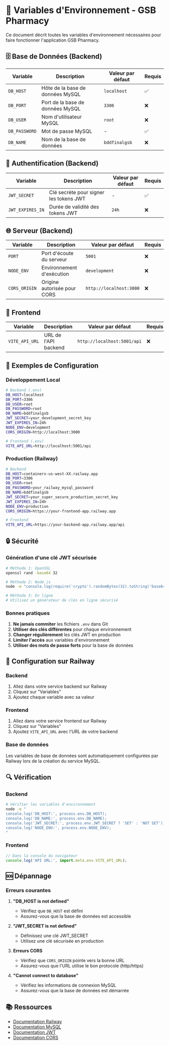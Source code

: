 # 🔧 Variables d'Environnement - GSB Pharmacy

Ce document décrit toutes les variables d'environnement nécessaires pour faire fonctionner l'application GSB Pharmacy.

## 🗄️ Base de Données (Backend)

| Variable | Description | Valeur par défaut | Requis |
|----------|-------------|-------------------|--------|
| `DB_HOST` | Hôte de la base de données MySQL | `localhost` | ✅ |
| `DB_PORT` | Port de la base de données MySQL | `3306` | ❌ |
| `DB_USER` | Nom d'utilisateur MySQL | `root` | ❌ |
| `DB_PASSWORD` | Mot de passe MySQL | - | ✅ |
| `DB_NAME` | Nom de la base de données | `bddfinalgsb` | ❌ |

## 🔐 Authentification (Backend)

| Variable | Description | Valeur par défaut | Requis |
|----------|-------------|-------------------|--------|
| `JWT_SECRET` | Clé secrète pour signer les tokens JWT | - | ✅ |
| `JWT_EXPIRES_IN` | Durée de validité des tokens JWT | `24h` | ❌ |

## 🌐 Serveur (Backend)

| Variable | Description | Valeur par défaut | Requis |
|----------|-------------|-------------------|--------|
| `PORT` | Port d'écoute du serveur | `5001` | ❌ |
| `NODE_ENV` | Environnement d'exécution | `development` | ❌ |
| `CORS_ORIGIN` | Origine autorisée pour CORS | `http://localhost:3000` | ❌ |

## 🎨 Frontend

| Variable | Description | Valeur par défaut | Requis |
|----------|-------------|-------------------|--------|
| `VITE_API_URL` | URL de l'API backend | `http://localhost:5001/api` | ❌ |

## 📝 Exemples de Configuration

### Développement Local

```bash
# Backend (.env)
DB_HOST=localhost
DB_PORT=3306
DB_USER=root
DB_PASSWORD=root
DB_NAME=bddfinalgsb
JWT_SECRET=your_development_secret_key
JWT_EXPIRES_IN=24h
NODE_ENV=development
CORS_ORIGIN=http://localhost:3000

# Frontend (.env)
VITE_API_URL=http://localhost:5001/api
```

### Production (Railway)

```bash
# Backend
DB_HOST=containers-us-west-XX.railway.app
DB_PORT=3306
DB_USER=root
DB_PASSWORD=your_railway_mysql_password
DB_NAME=bddfinalgsb
JWT_SECRET=your_super_secure_production_secret_key
JWT_EXPIRES_IN=24h
NODE_ENV=production
CORS_ORIGIN=https://your-frontend-app.railway.app

# Frontend
VITE_API_URL=https://your-backend-app.railway.app/api
```

## 🔒 Sécurité

### Génération d'une clé JWT sécurisée

```bash
# Méthode 1: OpenSSL
openssl rand -base64 32

# Méthode 2: Node.js
node -e "console.log(require('crypto').randomBytes(32).toString('base64'))"

# Méthode 3: En ligne
# Utilisez un générateur de clés en ligne sécurisé
```

### Bonnes pratiques

1. **Ne jamais commiter** les fichiers `.env` dans Git
2. **Utiliser des clés différentes** pour chaque environnement
3. **Changer régulièrement** les clés JWT en production
4. **Limiter l'accès** aux variables d'environnement
5. **Utiliser des mots de passe forts** pour la base de données

## 🚀 Configuration sur Railway

### Backend

1. Allez dans votre service backend sur Railway
2. Cliquez sur "Variables"
3. Ajoutez chaque variable avec sa valeur

### Frontend

1. Allez dans votre service frontend sur Railway
2. Cliquez sur "Variables"
3. Ajoutez `VITE_API_URL` avec l'URL de votre backend

### Base de données

Les variables de base de données sont automatiquement configurées par Railway lors de la création du service MySQL.

## 🔍 Vérification

### Backend

```bash
# Vérifier les variables d'environnement
node -e "
console.log('DB_HOST:', process.env.DB_HOST);
console.log('DB_NAME:', process.env.DB_NAME);
console.log('JWT_SECRET:', process.env.JWT_SECRET ? 'SET' : 'NOT SET');
console.log('NODE_ENV:', process.env.NODE_ENV);
"
```

### Frontend

```javascript
// Dans la console du navigateur
console.log('API URL:', import.meta.env.VITE_API_URL);
```

## 🆘 Dépannage

### Erreurs courantes

1. **"DB_HOST is not defined"**
   - Vérifiez que `DB_HOST` est défini
   - Assurez-vous que la base de données est accessible

2. **"JWT_SECRET is not defined"**
   - Définissez une clé JWT_SECRET
   - Utilisez une clé sécurisée en production

3. **Erreurs CORS**
   - Vérifiez que `CORS_ORIGIN` pointe vers la bonne URL
   - Assurez-vous que l'URL utilise le bon protocole (http/https)

4. **"Cannot connect to database"**
   - Vérifiez les informations de connexion MySQL
   - Assurez-vous que la base de données est démarrée

## 📚 Ressources

- [Documentation Railway](https://docs.railway.app)
- [Documentation MySQL](https://dev.mysql.com/doc/)
- [Documentation JWT](https://jwt.io/)
- [Documentation CORS](https://developer.mozilla.org/en-US/docs/Web/HTTP/CORS) 